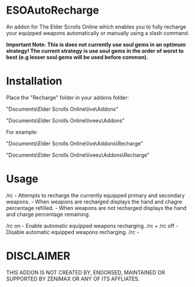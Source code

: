 ESOAutoRecharge
=============

An addon for The Elder Scrolls Online which enables you to fully recharge your equipped weapons automatically or manually using a slash command. 

**Important Note: This is does not currently use soul gems in an optimum strategy! The current strategy is use soul gems in the order of worst to best (e.g lesser soul gems will be used before common).**

Installation
=============

Place the "Recharge" folder in your addons folder:

"Documents\Elder Scrolls Online\live\Addons"

"Documents\Elder Scrolls Online\liveeu\Addons"

For example:

"Documents\Elder Scrolls Online\live\Addons\Recharge"

"Documents\Elder Scrolls Online\liveeu\Addons\Recharge"

Usage
=============

/rc 		- Attempts to recharge the currently equipped primary and secondary weapons.
			- When weapons are recharged displays the hand and chagre percentage refilled.
			- When weapons are not recharged displays the hand and charge percentage remaining.
	
/rc on  	- Enable automatic equipped weapons recharging.
/rc +
/rc off 	- Disable automatic equipped weapons recharging.
/rc -

DISCLAIMER
=============
THIS ADDON IS NOT CREATED BY, ENDORSED, MAINTAINED OR SUPPORTED BY ZENIMAX OR ANY OF ITS AFFLIATES.
